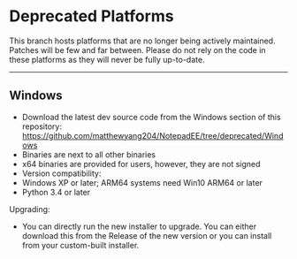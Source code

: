 # Deprecated Platforms
This branch hosts platforms that are no longer being actively maintained. Patches will be few and far between. Please do not rely on the code in these platforms as they will never be fully up-to-date.

-----
Windows
-----
- Download the latest dev source code from the Windows section of this repository: https://github.com/matthewyang204/NotepadEE/tree/deprecated/Windows
- Binaries are next to all other binaries
- x64 binaries are provided for users, however, they are not signed
- Version compatibility:
- Windows XP or later; ARM64 systems need Win10 ARM64 or later
- Python 3.4 or later

Upgrading:
- You can directly run the new installer to upgrade. You can either download this from the Release of the new version or you can install from your custom-built installer.
